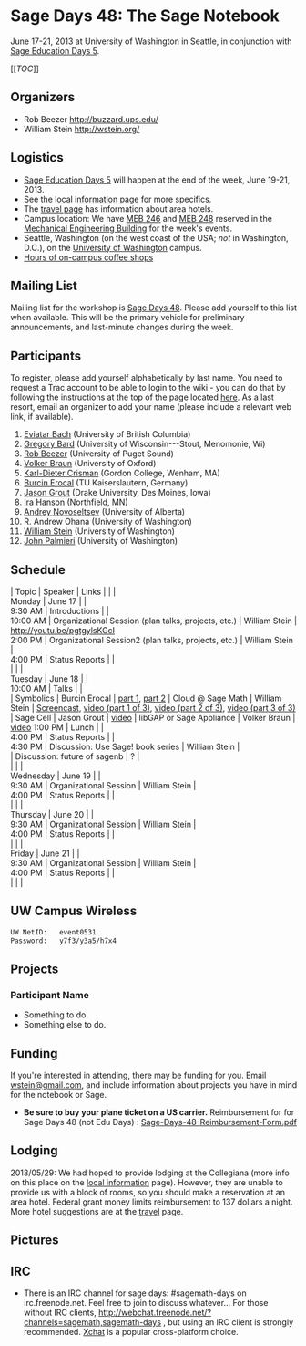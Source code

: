 

# Sage Days 48: The Sage Notebook

June 17-21, 2013 at University of Washington in Seattle, in conjunction with <a href="/education5">Sage Education Days 5</a>. 

[[_TOC_]] 


## Organizers

* Rob Beezer <a class="http" href="http://buzzard.ups.edu/">http://buzzard.ups.edu/</a> 
* William Stein <a class="http" href="http://wstein.org/">http://wstein.org/</a> 

## Logistics

* <a href="/education5">Sage Education Days 5</a> will happen at the end of the week, June 19-21, 2013. 
* See the <a href="/uw-local-info">local information page</a> for more specifics. 
* The <a href="/days48/travel">travel page</a> has information about area hotels. 
* Campus location: We have <a class="http" href="http://www.css.washington.edu/room/MEB+246">MEB 246</a> and <a class="http" href="http://www.css.washington.edu/room/MEB+248">MEB 248</a> reserved in the <a class="http" href="http://www.washington.edu/students/maps/map.cgi?MEB">Mechanical Engineering Building</a> for the week's events. 
* Seattle, Washington (on the west coast of the USA; *not* in Washington, D.C.), on the <a class="http" href="http://www.washington.edu/">University of Washington</a> campus. 
* <a class="https" href="https://www.hfs.washington.edu/dining/Default.aspx?id=4183">Hours of on-campus coffee shops</a> 

## Mailing List

Mailing list for the workshop is <a class="https" href="https://groups.google.com/forum/#!forum/sagedays48">Sage Days 48</a>.  Please add yourself to this list when available.  This will be the primary vehicle for preliminary announcements, and last-minute changes during the week. 


## Participants

To register, please add yourself alphabetically by last name.  You need to request a Trac account to be able to login to the wiki - you can do that by following the instructions at the top of the page located <a class="http" href="http://trac.sagemath.org/sage_trac">here</a>.  As a last resort, email an organizer to add your name (please include a relevant web link, if available). 

1. <a class="http" href="http://www.phas.ubc.ca/~eviatarb/">Eviatar Bach</a> (University of British Columbia) 
1. <a class="http" href="http://www.gregorybard.com/">Gregory Bard</a> (University of Wisconsin---Stout, Menomonie, Wi) 
1. <a class="http" href="http://buzzard.ups.edu/">Rob Beezer</a> (University of Puget Sound) 
1. <a class="https" href="https://plus.google.com/u/0/113188225509686176367/posts/p/pub">Volker Braun</a> (University of Oxford) 
1. <a class="http" href="http://www.math.gordon.edu/~kcrisman/">Karl-Dieter Crisman</a> (Gordon College, Wenham, MA) 
1. <a class="http" href="http://erocal.org/burcin">Burcin Erocal</a> (TU Kaiserslautern, Germany) 
1. <a class="http" href="http://artsci.drake.edu/grout/doku.php/home">Jason Grout</a> (Drake University, Des Moines, Iowa) 
1. <a class="https" href="https://github.com/ihanson">Ira Hanson</a> (Northfield, MN) 
1. <a class="http" href="http://www.math.ualberta.ca/~novoseltsev/">Andrey Novoseltsev</a> (University of Alberta) 
1. R. Andrew Ohana (University of Washington) 
1. <a class="http" href="http://wstein.org/">William Stein</a> (University of Washington) 
1. <a class="http" href="http://www.math.washington.edu/~palmieri/">John Palmieri</a> (University of Washington) 

## Schedule
  |  Topic  |  Speaker  |  Links 
  |   |   |  
 Monday      |  June 17      |   |  
  9:30 AM  |  Introductions                          |                         |   
  10:00 AM  |  Organizational Session  (plan talks, projects, etc.)                         |   William Stein                      |   <a href="http://youtu.be/pgtgylsKGcI">http://youtu.be/pgtgylsKGcI</a>  
  2:00 PM  |  Organizational Session2  (plan talks, projects, etc.)                         |   William Stein                      |   
  4:00 PM  |  Status Reports                         |                         |   
  |   |   |   
 Tuesday     |  June 18      |   |  
 10:00 AM  |  Talks                         |                           |   
           |  Symbolics                          |    Burcin Erocal     |  <a class="http" href="http://youtu.be/rjvMPfKuUMg">part 1</a>, <a class="http" href="http://youtu.be/8IPdRAl7ZTc">part 2</a> 
           |  Cloud @ Sage Math                   |    William Stein     |  <a class="http" href="http://youtVideou.be/sqEBmyeWc4g">Screencast</a>, <a class="http" href="http://youtu.be/MZ4gF33cLfQ">video (part 1 of 3)</a>, <a class="http" href="http://youtu.be/Da6eUrW8_rg">video (part 2 of 3)</a>, <a class="http" href="http://youtu.be/NNPJ1uE7fXY">video (part 3 of 3)</a> 
           |  Sage Cell                          |    Jason Grout       |  <a class="http" href="http://youtu.be/8nS4XfBLXls">video</a> 
           |  libGAP or Sage Appliance           |    Volker Braun      |  <a class="http" href="http://youtu.be/0gOL0QRHkmA">video</a> 
  1:00 PM  |  Lunch                      |                           |   
  4:00 PM  |  Status Reports                         |                         |   
  4:30 PM  |  Discussion: Use Sage! book series |  William Stein  |  
       |  Discussion: future of sagenb |  ?  |  
  |   |   |   
 Wednesday   |  June 19      |   |  
  9:30 AM  |  Organizational Session                          |     William Stein                        |   
  4:00 PM  |  Status Reports                         |                         |   
  |   |   |   
 Thursday    |  June 20      |   |  
  9:30 AM  |  Organizational Session                          |    William Stein                         |   
  4:00 PM  |  Status Reports                         |                         |   
  |   |   |   
 Friday      |  June 21      |   |  
  9:30 AM  |  Organizational Session                          |     William Stein                        |   
  4:00 PM  |  Status Reports                         |                         |   
  |   |   |   


## UW Campus Wireless


```txt
UW NetID:   event0531    
Password:   y7f3/y3a5/h7x4
```

## Projects


### Participant Name

* Something to do. 
* Something else to do. 

## Funding

If you're interested in attending, there may be funding for you.   Email <a href="mailto:wstein@gmail.com">wstein@gmail.com</a>, and include information about projects you have in mind for the notebook or Sage. 

* **Be sure to buy your plane ticket on a US carrier.** 
Reimbursement for for Sage Days 48 (not Edu Days) : <a href="days48/Sage-Days-48-Reimbursement-Form.pdf">Sage-Days-48-Reimbursement-Form.pdf</a> 


## Lodging

2013/05/29: We had hoped to provide lodging at the Collegiana (more info on this place  on the <a href="/uw-local-info">local information</a> page).  However, they are unable to provide us with a block of rooms, so you should make a reservation at an area hotel.  Federal grant money limits reimbursement to 137 dollars a night.  More hotel suggestions are at the <a href="/days48/travel">travel</a> page. 


## Pictures


## IRC

* There is an IRC channel for sage days: #sagemath-days on irc.freenode.net. Feel free to join to discuss whatever...   For those without IRC clients, <a href="http://webchat.freenode.net/?channels=sagemath,sagemath-days">http://webchat.freenode.net/?channels=sagemath,sagemath-days</a> , but using an IRC client is strongly recommended. <a class="http" href="http://xchat.org/">Xchat</a> is a popular cross-platform choice. 